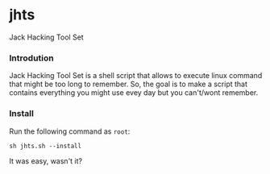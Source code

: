 # jhts
Jack Hacking Tool Set
### Introdution
Jack Hacking Tool Set is a shell script that allows to execute linux command that might be too long to remember.
So, the goal is to make a script that contains everything you might use evey day but you can't/wont remember.

### Install
Run the following command as `root`:
```
sh jhts.sh --install
```
It was easy, wasn't it?
